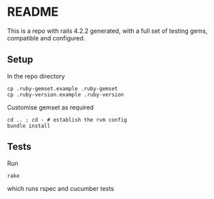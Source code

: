 # README

This is a repo with rails 4.2.2 generated, with a full set of testing
gems, compatible and configured.

## Setup

In the repo directory

    cp .ruby-gemset.example .ruby-gemset
    cp .ruby-version.example .ruby-version

Customise gemset as required

    cd .. ; cd - # establish the rvm config
    bundle install

## Tests

Run

    rake

which runs rspec and cucumber tests

